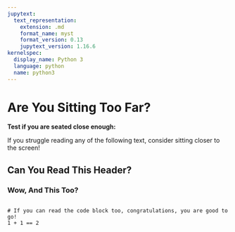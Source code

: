```yaml
---
jupytext:
  text_representation:
    extension: .md
    format_name: myst
    format_version: 0.13
    jupytext_version: 1.16.6
kernelspec:
  display_name: Python 3
  language: python
  name: python3
---
```


# Are You Sitting Too Far?

**Test if you are seated close enough:** 

If you struggle reading any of the following text, consider sitting closer to the screen!

## Can You Read This Header?

### Wow, And This Too?

```{code-cell}

# If you can read the code block too, congratulations, you are good to go!
1 + 1 == 2
```